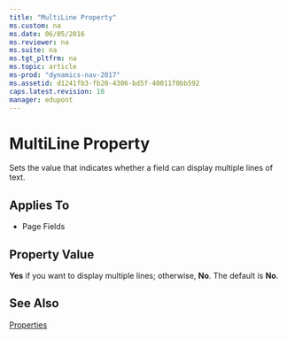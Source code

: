 ```yaml
---
title: "MultiLine Property"
ms.custom: na
ms.date: 06/05/2016
ms.reviewer: na
ms.suite: na
ms.tgt_pltfrm: na
ms.topic: article
ms-prod: "dynamics-nav-2017"
ms.assetid: d1241fb3-fb20-4306-bd5f-40011f0bb592
caps.latest.revision: 10
manager: edupont
---
```

# MultiLine Property
Sets the value that indicates whether a field can display multiple lines of text.  
  
## Applies To  
  
-   Page Fields  
  
## Property Value  
 **Yes** if you want to display multiple lines; otherwise, **No**. The default is **No**.  
  
## See Also  
 [Properties](Properties.md)